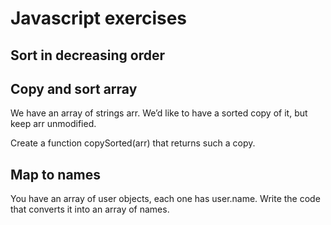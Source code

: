 # Javascript exercises

## Sort in decreasing order 
## Copy and sort array
We have an array of strings arr. We’d like to have a sorted copy of it, but keep arr unmodified.

Create a function copySorted(arr) that returns such a copy.
## Map to names
You have an array of user objects, each one has user.name. Write the code that converts it into an array of names.


